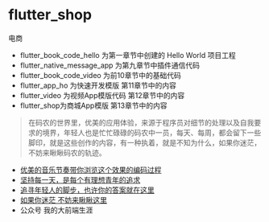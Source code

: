 # flutter_shop

电商


*  flutter_book_code_hello 为第一章节中创建的 Hello World 项目工程
*  flutter_native_message_app 为第九章节中插件通信代码
*  flutter_book_code_video 为前10章节中的基础代码
*  flutter_app_ho 为快速开发模版 第11章节中的内容
*  flutter_video 为视频App模版代码 第12章节中的内容
*  flutter_shop为商城App模版 第13章节中的内容


>在码农的世界里，优美的应用体验，来源于程序员对细节的处理以及自我要求的境界，年轻人也是忙忙碌碌的码农中一员，每天、每周，都会留下一些脚印，就是这些创作的内容，有一种执着，就是不知为什么，如果你迷茫，不妨来瞅瞅码农的轨迹。

* [优美的音乐节奏带你浏览这个效果的编码过程](https://www.bilibili.com/video/BV1QX4y1G7Sh/)
* [坚持每一天，是每个有理想青年的追求](https://www.zhihu.com/zvideo/1348960604003180544)
* [追寻年轻人的脚步，也许你的答案就在这里](https://www.ixigua.com/6933784858019758595)
* [如果你迷茫 不妨来瞅瞅这里](https://biglead.blog.csdn.net/article/details/93532582)
* 公众号  我的大前端生涯
